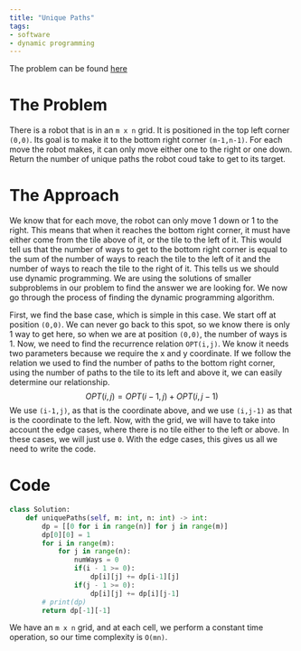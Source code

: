 ```yaml
---
title: "Unique Paths"
tags:
- software
- dynamic programming
---
```


The problem can be found [here](https://leetcode.com/problems/unique-paths/)

# The Problem
There is a robot that is in an `m x n` grid. It is positioned in the top left corner `(0,0)`. Its goal is to make it to the bottom right corner `(m-1,n-1)`. For each move the robot makes, it can only move either one to the right or one down. Return the number of unique paths the robot coud take to get to its target.

# The Approach
We know that for each move, the robot can only move 1 down or 1 to the right. This means that when it reaches the bottom right corner, it must have either come from the tile above of it, or the tile to the left of it. This would tell us that the number of ways to get to the bottom right corner is equal to the sum of the number of ways to reach the tile to the left of it and the number of ways to reach the tile to the right of it. This tells us we should use dynamic programming. We are using the solutions of smaller subproblems in our problem to find the answer we are looking for. We now go through the process of finding the dynamic programming algorithm.

First, we find the base case, which is simple in this case. We start off at position `(0,0)`. We can never go back to this spot, so we know there is only 1 way to get here, so when we are at position `(0,0)`, the number of ways is 1. Now, we need to find the recurrence relation `OPT(i,j)`. We know it needs two parameters because we require the x and y coordinate. If we follow the relation we used to find the number of paths to the bottom right corner, using the number of paths to the tile to its left and above it, we can easily determine our relationship.
$$ OPT(i,j) = OPT(i - 1, j) + OPT(i, j - 1) $$
We use `(i-1,j)`, as that is the coordinate above, and we use `(i,j-1)` as that is the coordinate to the left. Now, with the grid, we will have to take into account the edge cases, where there is no tile either to the left or above. In these cases, we will just use `0`.
With the edge cases, this gives us all we need to write the code.

# Code
```py
class Solution:
    def uniquePaths(self, m: int, n: int) -> int:
        dp = [[0 for i in range(n)] for j in range(m)]
        dp[0][0] = 1
        for i in range(m):
            for j in range(n):
                numWays = 0
                if(i - 1 >= 0):
                    dp[i][j] += dp[i-1][j]
                if(j - 1 >= 0):
                    dp[i][j] += dp[i][j-1]
        # print(dp)
        return dp[-1][-1]
```
We have an `m x n` grid, and at each cell, we perform a constant time operation, so our time complexity is `O(mn)`.